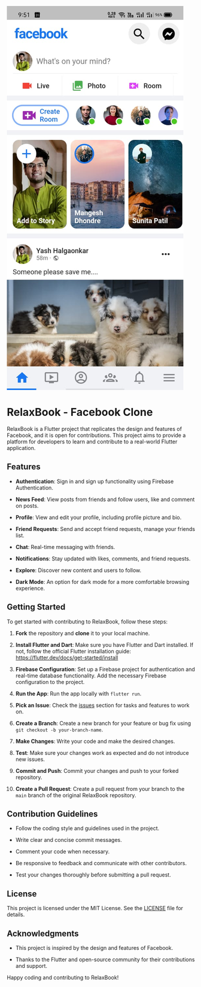 ![App Demo](./docs/profile.jpeg)

# RelaxBook - Facebook Clone

RelaxBook is a Flutter project that replicates the design and features of Facebook, and it is open for contributions. This project aims to provide a platform for developers to learn and contribute to a real-world Flutter application.

## Features

- **Authentication**: Sign in and sign up functionality using Firebase Authentication.

- **News Feed**: View posts from friends and follow users, like and comment on posts.

- **Profile**: View and edit your profile, including profile picture and bio.

- **Friend Requests**: Send and accept friend requests, manage your friends list.

- **Chat**: Real-time messaging with friends.

- **Notifications**: Stay updated with likes, comments, and friend requests.

- **Explore**: Discover new content and users to follow.

- **Dark Mode**: An option for dark mode for a more comfortable browsing experience.


## Getting Started

To get started with contributing to RelaxBook, follow these steps:

1. **Fork** the repository and **clone** it to your local machine.

2. **Install Flutter and Dart**: Make sure you have Flutter and Dart installed. If not, follow the official Flutter installation guide: https://flutter.dev/docs/get-started/install

3. **Firebase Configuration**: Set up a Firebase project for authentication and real-time database functionality. Add the necessary Firebase configuration to the project.

4. **Run the App**: Run the app locally with `flutter run`.

5. **Pick an Issue**: Check the [issues](https://github.com/your-username/RelaxBook/issues) section for tasks and features to work on.

6. **Create a Branch**: Create a new branch for your feature or bug fix using `git checkout -b your-branch-name`.

7. **Make Changes**: Write your code and make the desired changes.

8. **Test**: Make sure your changes work as expected and do not introduce new issues.

9. **Commit and Push**: Commit your changes and push to your forked repository.

10. **Create a Pull Request**: Create a pull request from your branch to the `main` branch of the original RelaxBook repository.

## Contribution Guidelines

- Follow the coding style and guidelines used in the project.

- Write clear and concise commit messages.

- Comment your code when necessary.

- Be responsive to feedback and communicate with other contributors.

- Test your changes thoroughly before submitting a pull request.

## License

This project is licensed under the MIT License. See the [LICENSE](LICENSE) file for details.

## Acknowledgments

- This project is inspired by the design and features of Facebook.

- Thanks to the Flutter and open-source community for their contributions and support.

Happy coding and contributing to RelaxBook!

